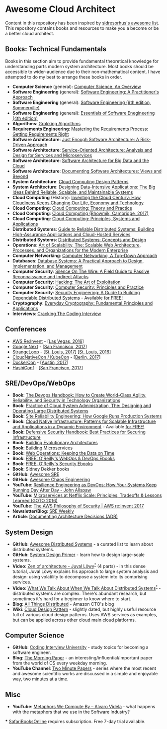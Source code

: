 # Awesome Cloud Architect

Content in this repository has been inspired by [sidresorhus's awesome list](https://github.com/sindresorhus/awesome). This repository contains books and resources to make you a become or be a better cloud architect.

## Books: Technical Fundamentals
Books in this section aim to provide fundamental theoretical knowledge for understanding parts modern system architecture. Most books should be accessible to wider-audience due to their non-mathematical content. I have attempted to do my best to arrange these books in order.

- **Computer Science** (general): [Computer Science, An Overview](https://www.amazon.co.uk/Computer-Science-Overview-Glenn-Brookshear/dp/1292061162)
- **Software Engineering** (general): [Software Engineering: A Practitioner's Approach](https://www.amazon.co.uk/Software-Engineering-Practitioners-Roger-Pressman/dp/0073375977)
- **Software Engineering** (general): [Software Engineering (9th edition, Sommerville)](https://www.amazon.co.uk/Software-Engineering-International-Ian-Sommerville/dp/0137053460)
- **Software Engineering** (general): [Essentials of Software Enegineering (4th edition)](https://www.amazon.co.uk/Essentials-Software-Engineering-Tsui-Frank/dp/1284106004)
- **Algorithms**: [Grokking Algorithms](https://www.amazon.co.uk/Grokking-Algorithms-illustrated-programmers-curious/dp/1617292230)
- **Requirements Engineering**: [Mastering the Requirements Process: Getting Requirements Right](https://www.amazon.co.uk/Mastering-Requirements-Process-Getting-Right/dp/0321815742)
- **Software Architecture**: [Just Enough Software Architecture: A Risk-Driven Approach](https://www.amazon.co.uk/Just-Enough-Software-Architecture-Risk-Driven/dp/0984618104)
- **Software Architecture**: [Service-Oriented Architecture: Analysis and Design for Services and Microservices](https://www.amazon.co.uk/Service-Oriented-Architecture-Analysis-Microservices-Technology/dp/0133858588)
- **Software Architecture**: [Software Architecture for Big Data and the Cloud](https://www.amazon.co.uk/Software-Architecture-Big-Data-Cloud/dp/0128054670)
- **Software Architecture**: [Documenting Software Architectures: Views and Beyond](https://www.amazon.co.uk/Documenting-Software-Architectures-Engineering-Hardcover/dp/0321552687)
- **System Architecture**: [Cloud Computing Design Patterns](https://www.amazon.co.uk/Computing-Patterns-Prentice-Service-Technology/dp/0133858561)
- **System Architecture**: [Designing Data-Intensive Applications: The Big Ideas Behind Reliable, Scalable, and Maintainable Systems](https://www.amazon.co.uk/Designing-Data-Intensive-Applications-Reliable-Maintainable/dp/1449373321)
- **Cloud Computing** (History): [Inventing the Cloud Century: How Cloudiness Keeps Changing Our Life, Economy and Technology](https://www.amazon.co.uk/Inventing-Cloud-Century-Cloudiness-Technology/dp/3319611607/)
- **Cloud Computing**: [Cloud Computing: Theory and Practice](https://www.amazon.co.uk/Cloud-Computing-Practice-Dan-Marinescu/dp/0128128100)
- **Cloud Computing**: [Cloud Computing (Bhowmik, Cambridge, 2017)](https://www.amazon.co.uk/Cloud-Computing-Sandeep-Bhowmik/dp/1316638103)
- **Cloud Computing**: [Cloud Computing: Principles, Systems and Applications](https://www.amazon.co.uk/Cloud-Computing-Principles-Applications-Communications/dp/3319546449/)
- **Distributed Systems**: [Guide to Reliable Distributed Systems: Building High-Assurance Applications and Cloud-Hosted Services](https://www.amazon.co.uk/Guide-Reliable-Distributed-Systems-High-Assurance/dp/1447124154)
- **Distributed Systems**: [Distributed Systems: Concepts and Design](https://www.amazon.co.uk/Distributed-Systems-Concepts-George-Coulouris/dp/0132143011)
- **Operations**: [Art of Scalability, The: Scalable Web Architecture, Processes, and Organizations for the Modern Enterprise](https://www.amazon.co.uk/Art-Scalability-Architecture-Organizations-Enterprise/dp/0134032802)
- **Computer Networking**: [Computer Networking, A Top-Down Approach](https://www.amazon.co.uk/Computer-Networking-Top-Down-Approach-Global/dp/1292153598)
- **Databases**: [Database Systems: A Practical Approach to Design, Implementation, and Management](https://www.amazon.co.uk/Database-Systems-Practical-Implementation-Management/dp/1292061189)
- **Computer Security**: [Silence On The Wire: A Field Guide to Passive Reconnaissance and Indirect Attacks](https://www.amazon.co.uk/Silence-Wire-Passive-Reconnaissance-Indirect-ebook/dp/B008FRNHVY)
- **Computer Security**: [Hacking: The Art of Exploitation](https://www.amazon.co.uk/Hacking-Art-Exploitation-Erickson-Paperback/dp/B00M0NUO7E)
- **Computer Security**: [Computer Security: Principles and Practice](https://www.amazon.co.uk/Computer-Security-Principles-William-Stallings/dp/0133773922)
- **Computer Security**: [Security Engineering: A Guide to Building Dependable Distributed Systems](https://www.amazon.co.uk/Security-Engineering-Building-Dependable-Distributed/dp/0470068523) - Available [for FREE!](http://www.cl.cam.ac.uk/~rja14/book.html)
- **Cryptography**: [Everyday Cryptography: Fundamental Principles and Applications](https://www.amazon.co.uk/Everyday-Cryptography-Fundamental-Principles-Applications/dp/0198788010)
- **Interviews**: [Cracking The Coding Interview](https://www.amazon.co.uk/Cracking-Coding-Interview-6th-Programming/dp/0984782850/)

## Conferences
- [AWS Re:Invent](https://reinvent.awsevents.com/) - [[Las Vegas, 2016](https://gist.github.com/stevenringo/5f0f9cc7b329dbaa76f495a6af8241e9)]
- [Google Next](https://cloudnext.withgoogle.com/) - [[San Francisco, 2017](https://www.youtube.com/watch?v=j_K1YoMHpbk&list=PLIivdWyY5sqI8RuUibiH8sMb1ExIw0lAR)]
- [StrangeLoop](https://www.thestrangeloop.com/) - [[St. Louis, 2017](https://www.youtube.com/watch?v=_Zoa3xkzgFk&list=PLcGKfGEEONaDzd0Hkn2f1talsTu1HLDYu)] [[St. Louis, 2016](https://www.youtube.com/watch?v=C4rT0lgJr6U&list=PLcGKfGEEONaDvuLDFFKRfzbsaBuVVXdYa)]
- [CloudNativeCon / KubeCon](http://events.linuxfoundation.org/events/kubecon) - [[Berlin, 2017](https://www.youtube.com/watch?v=FYCYtAaU9Xw&list=PLj6h78yzYM2PAavlbv0iZkod4IVh_iGqV)]
- [DockerCon](https://2017.dockercon.com/) - [[Austin, 2017](https://www.youtube.com/playlist?list=PLkA60AVN3hh_nihZ1mh6cO3n-uMdF7UlV)]
- [HashiConf](https://www.hashiconf.com/) - [[San Francisco, 2017](https://www.youtube.com/watch?v=b6nn7vLdjo8&list=PL81sUbsFNc5Y-jbEC1y5BWenDoYscVv4t)]

## SRE/DevOps/WebOps
- **Book**: [The Devops Handbook: How to Create World-Class Agility, Reliability, and Security in Technology Organizations ](https://www.amazon.co.uk/Devops-Handbook-World-Class-Reliability-Organizations/dp/1942788002)
- **Book**: [Practice of Cloud System Administration, The: Designing and Operating Large Distributed Systems](https://www.amazon.co.uk/Practice-Cloud-System-Administration-Distributed/dp)
- **Book**: [Site Reliability Engineering: How Google Runs Production Systems](https://www.amazon.co.uk/Site-Reliability-Engineering-Production-Systems/dp/149192912X)
- **Book**: [Cloud Native Infrastructure: Patterns for Scalable Infrastructure and Applications in a Dynamic Environment](https://www.amazon.co.uk/Cloud-Native-Infrastructure-Justin-Garrison/dp/1491984309) - Available [for FREE!](http://www.oreilly.com/pub/get/thecloudcast2017)
- **Book**: [Defensive Security Handbook: Best Practices for Securing Infrastructure](https://www.amazon.co.uk/Defensive-Security-Handbook-Practices-Infrastructure/dp/1491960388)
- **Book**: [Building Evolutionary Architectures](https://www.amazon.co.uk/Building-Evolutionary-Architectures-Neal-Ford/dp/1491986360/)
- **Book**: [Building Microservices](https://www.amazon.co.uk/Building-Microservices-Sam-Newman/dp/1491950358)
- **Book**: [Web Operations: Keeping the Data on Time](https://www.amazon.co.uk/Web-Operations-Keeping-Data-Time-ebook/dp/B0043M4Z34)
- **Book**: [FREE: O'Reilly's WebOps & DevOps Ebooks](http://www.oreilly.com/webops/free/)
- **Book**: [FREE: O'Reilly's Security Ebooks](http://www.oreilly.com/security/free/)
- **Book**: Sidney Dekker books
- **GitHub**: [Awesome SRE](https://github.com/dastergon/awesome-sre)
- **GitHub**: [Awesome Chaos Engineering](https://github.com/dastergon/awesome-chaos-engineering)
- **YouTube**: [Resilience Engineering as DevOps: How Your Systems Keep Running Day After Day - John Allspaw](https://www.youtube.com/watch?v=xA5U85LSk0M)
- **YouTube**: [Microservices at Netflix Scale: Principles, Tradeoffs & Lessons Learned (GOTO 2016)](https://youtu.be/57UK46qfBLY)
- **YouTube**: [The AWS Philosophy of Security | AWS re:Invent 2017](https://www.youtube.com/watch?v=KJiCfPXOW-U)
- **Newsletter/Blog**: [SRE Weekly](https://sreweekly.com/)
- **Article**: [Documenting Architecture Decisions (ADR)](http://thinkrelevance.com/blog/2011/11/15/documenting-architecture-decisions)

## System Design
- **GitHub**: [Awesome Distributed Systems](https://github.com/theanalyst/awesome-distributed-systems) - a curated list to learn about distributed systems.
- **GitHub**: [System Design Primer](https://github.com/donnemartin/system-design-primer) - learn how to design large-scale systems.
- **Video**: [Zen of architecture - Juval Löwy](https://www.safaribooksonline.com/library/view/oreilly-software-architecture/9781491944615/video245413.html)<sup>[*](#safaribooksonline)</sup> (4 parts) - in this dense tutorial, Juval Löwy explains his approach to large system analysis and design: using volatility to decompose a system into its comprising services.
- **Video**: [What We Talk About When We Talk About Distributed Systems](https://www.safaribooksonline.com/library/view/velocity-conference-2017/9781491985335/video316208.html)<sup>[*](#safaribooksonline)</sup> - distributed systems are complex. There's abundant research, but sometimes it's hard for a beginner to know where to start.
- **Blog**: [All Things Distributed](http://www.allthingsdistributed.com/) - Amazon CTO's blog
- **Wiki**: [Cloud Design Pattern](http://en.clouddesignpattern.org/index.php/Main_Page) - slightly dated, but highly useful resource full of various cloud design patterns. Uses AWS services as examples, but can be applied across other cloud main cloud platforms.

## Computer Science
- **GitHub**: [Coding Interview University](https://github.com/jwasham/coding-interview-university) - study topics for becoming a software engineer.
- **Blog**: [The Morning Paper](https://blog.acolyer.org/) - an interesting/influential/important paper from the world of CS every weekday morning.
- **YouTube Channel**: [Two Minute Papers](https://www.youtube.com/channel/UCbfYPyITQ-7l4upoX8nvctg) - series where the most recent and awesome scientific works are discussed in a simple and enjoyable way, two minutes at a time.

## Misc
- **YouTube**: [Metaphors We Compute By – Alvaro Videla](https://www.youtube.com/watch?v=3YqVK1th_cA) - what happens with the metaphors that we use in the Software Industry?

<b id="safaribooksonline">*</b> [SafariBooksOnline](https://www.safaribooksonline.com/) requires subscription. Free 7-day trial available.

